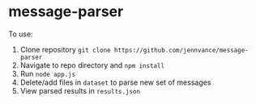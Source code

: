 # message-parser

To use:

1. Clone repository `git clone https://github.com/jennvance/message-parser`
2. Navigate to repo directory and `npm install`
3. Run `node app.js`
4. Delete/add files in `dataset` to parse new set of messages
5. View parsed results in `results.json`
